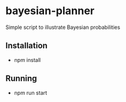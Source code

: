 # bayesian-planner

Simple script to illustrate Bayesian probabilities

## Installation

- npm install

## Running

- npm run start
